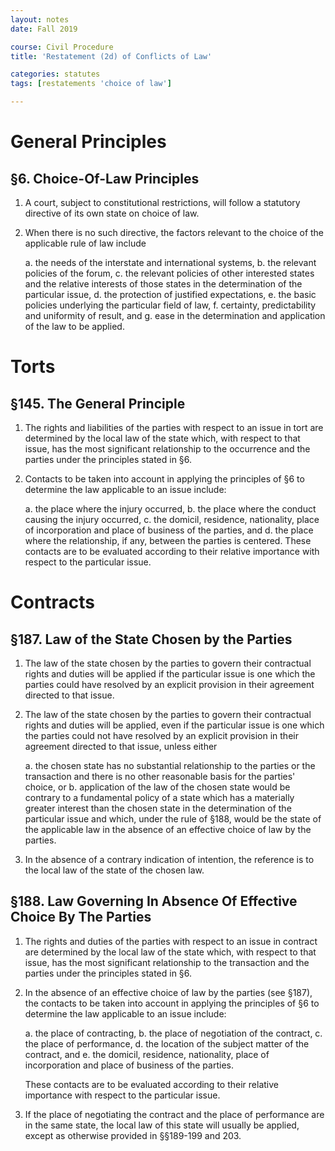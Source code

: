 ```yaml
---
layout: notes 
date: Fall 2019 

course: Civil Procedure
title: 'Restatement (2d) of Conflicts of Law'

categories: statutes
tags: [restatements 'choice of law']

---
```


# General Principles

## §6. Choice-Of-Law Principles

1. A court, subject to constitutional restrictions, will follow a statutory directive of its own state on choice of law.

2. When there is no such directive, the factors relevant to the choice of the applicable rule of law include 

    a. the needs of the interstate and international systems, 
    b. the relevant policies of the forum, 
    c. the relevant policies of other interested states and the relative interests of those states in the determination of the particular issue, 
    d. the protection of justified expectations, 
    e. the basic policies underlying the particular field of law, 
    f. certainty, predictability and uniformity of result, and 
    g. ease in the determination and application of the law to be applied.

# Torts

## §145. The General Principle

1.  The rights and liabilities of the parties with respect to an issue in tort are determined by the local law of the state which, with respect to that issue, has the most significant relationship to the occurrence and the parties under the principles stated in §6.
2.  Contacts to be taken into account in applying the principles of §6 to determine the law applicable to an issue include:

    a.  the place where the injury occurred,
    b.  the place where the conduct causing the injury occurred,
    c.  the domicil, residence, nationality, place of incorporation and place of business of the parties, and
    d.  the place where the relationship, if any, between the parties is centered.
These contacts are to be evaluated according to their relative importance with respect to the particular issue.

# Contracts

## §187. Law of the State Chosen by the Parties

1.  The law of the state chosen by the parties to govern their contractual rights and duties will be applied if the particular issue is one which the parties could have resolved by an explicit provision in their agreement directed to that issue.

2.  The law of the state chosen by the parties to govern their contractual rights and duties will be applied, even if the particular issue is one which the parties could not have resolved by an explicit provision in their agreement directed to that issue, unless either

    a.  the chosen state has no substantial relationship to the parties or the transaction and there is no other reasonable basis for the parties' choice, or
    b.  application of the law of the chosen state would be contrary to a fundamental policy of a state which has a materially greater interest than the chosen state in the determination of the particular issue and which, under the rule of §188, would be the state of the applicable law in the absence of an effective choice of law by the parties.

3.  In the absence of a contrary indication of intention, the reference is to the local law of the state of the chosen law.

## §188. Law Governing In Absence Of Effective Choice By The Parties

1.  The rights and duties of the parties with respect to an issue in contract are determined by the local law of the state which, with respect to that issue, has the most significant relationship to the transaction and the parties under the principles stated in §6.

2.  In the absence of an effective choice of law by the parties (see §187), the contacts to be taken into account in applying the principles of §6 to determine the law applicable to an issue include:

    a.  the place of contracting,
    b.  the place of negotiation of the contract,
    c.  the place of performance,
    d.  the location of the subject matter of the contract, and
    e.  the domicil, residence, nationality, place of incorporation and place of business of the parties.

    These contacts are to be evaluated according to their relative importance with respect to the particular issue.

3.  If the place of negotiating the contract and the place of performance are in the same state, the local law of this state will usually be applied, except as otherwise provided in §§189-199 and 203.
